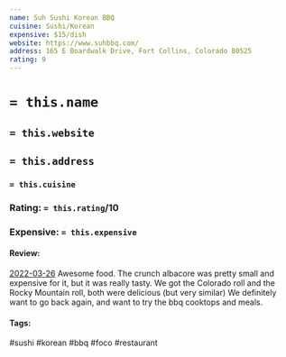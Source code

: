 ```yaml
---
name: Suh Sushi Korean BBQ
cuisine: Sushi/Korean
expensive: $15/dish
website: https://www.suhbbq.com/
address: 165 E Boardwalk Drive, Fort Collins, Colorado 80525
rating: 9
---
```

# `= this.name`
## `= this.website`
## `= this.address`
### `= this.cuisine`
### Rating: `= this.rating`/10
### Expensive:  `= this.expensive`

#### Review:
[2022-03-26](../../Daily_Notes/2022-03-26.md)
Awesome food. The crunch albacore was pretty small and expensive for it, but it was really tasty.
We got the Colorado roll and the Rocky Mountain roll, both were delicious (but very similar)
We definitely want to go back again, and want to try the bbq cooktops and meals.

#### Tags:
#sushi #korean #bbq #foco #restaurant 